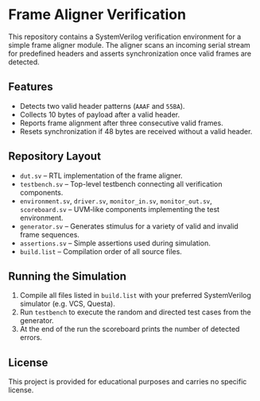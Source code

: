 # Frame Aligner Verification

This repository contains a SystemVerilog verification environment for a simple frame aligner module. The aligner scans an incoming serial stream for predefined headers and asserts synchronization once valid frames are detected.

## Features
- Detects two valid header patterns (`AAAF` and `55BA`).
- Collects 10 bytes of payload after a valid header.
- Reports frame alignment after three consecutive valid frames.
- Resets synchronization if 48 bytes are received without a valid header.

## Repository Layout
- `dut.sv` – RTL implementation of the frame aligner.
- `testbench.sv` – Top-level testbench connecting all verification components.
- `environment.sv`, `driver.sv`, `monitor_in.sv`, `monitor_out.sv`, `scoreboard.sv` – UVM‑like components implementing the test environment.
- `generator.sv` – Generates stimulus for a variety of valid and invalid frame sequences.
- `assertions.sv` – Simple assertions used during simulation.
- `build.list` – Compilation order of all source files.

## Running the Simulation
1. Compile all files listed in `build.list` with your preferred SystemVerilog simulator (e.g. VCS, Questa).
2. Run `testbench` to execute the random and directed test cases from the generator.
3. At the end of the run the scoreboard prints the number of detected errors.

## License
This project is provided for educational purposes and carries no specific license.
